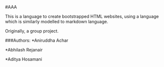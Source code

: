 #AAA

This is a language to create bootstrapped HTML websites, using a language which is similarly modelled to markdown language.

Originally, a group project.

###Authors:
*Aniruddha Achar

*Abhilash Rejanair

*Aditya Hosamani
